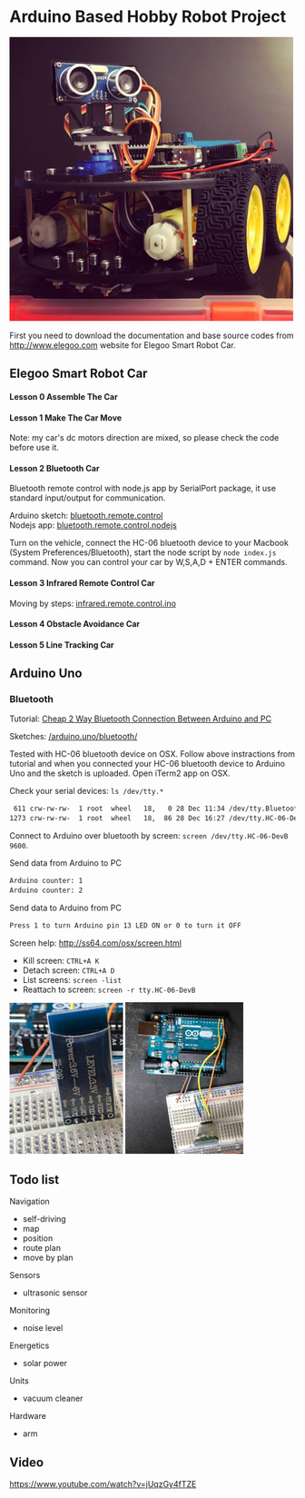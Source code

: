 # Arduino Based Hobby Robot Project

<img src="/readme/car.jpg" alt="Elegoo Smart Robot Car" width="500" />

First you need to download the documentation and base source codes from http://www.elegoo.com website for Elegoo Smart Robot Car.

## Elegoo Smart Robot Car

#### Lesson 0 Assemble The Car

#### Lesson 1 Make The Car Move

Note: my car's dc motors direction are mixed, so please check the code before use it.

#### Lesson 2 Bluetooth Car

Bluetooth remote control with node.js app by SerialPort package, it use standard input/output for communication.

Arduino sketch: [bluetooth.remote.control](/elegoo.smart.robot.car/bluetooth.remote.control)<br/>
Nodejs app: [bluetooth.remote.control.nodejs](/elegoo.smart.robot.car/bluetooth.remote.control.nodejs/index.js)

Turn on the vehicle, connect the HC-06 bluetooth device to your Macbook (System Preferences/Bluetooth), start the node script by `node index.js` command. Now you can control your car by W,S,A,D + ENTER commands.

#### Lesson 3 Infrared Remote Control Car

Moving by steps: [infrared.remote.control.ino](/elegoo.smart.robot.car/infrared.remote.control.ino)

#### Lesson 4 Obstacle Avoidance Car

#### Lesson 5 Line Tracking Car

## Arduino Uno

### Bluetooth

Tutorial: [Cheap 2 Way Bluetooth Connection Between Arduino and PC](http://www.instructables.com/id/Cheap-2-Way-Bluetooth-Connection-Between-Arduino-a/?ALLSTEPS)

Sketches: [/arduino.uno/bluetooth/](/arduino.uno/bluetooth/)

Tested with HC-06 bluetooth device on OSX. Follow above instractions from tutorial and when you connected your HC-06 bluetooth device to Arduino Uno and the sketch is uploaded. Open iTerm2 app on OSX.

Check your serial devices: `ls /dev/tty.*`
```sh
 611 crw-rw-rw-  1 root  wheel   18,   0 28 Dec 11:34 /dev/tty.Bluetooth-Incoming-Port
1273 crw-rw-rw-  1 root  wheel   18,  86 28 Dec 16:27 /dev/tty.HC-06-DevB
```

Connect to Arduino over bluetooth by screen: `screen /dev/tty.HC-06-DevB 9600`.

Send data from Arduino to PC
```sh
Arduino counter: 1
Arduino counter: 2
```
Send data to Arduino from PC
```sh
Press 1 to turn Arduino pin 13 LED ON or 0 to turn it OFF
```

Screen help: http://ss64.com/osx/screen.html
- Kill screen: `CTRL+A K`
- Detach screen: `CTRL+A D`
- List screens: `screen -list`
- Reattach to screen: `screen -r tty.HC-06-DevB`

<img src="/readme/bluetooth.a.jpg" alt="Arduino with Bluetooth" width="200" />
<img src="/readme/bluetooth.b.jpg" alt="Arduino with Bluetooth" width="208" />

## Todo list

Navigation
- self-driving
- map
- position
- route plan
- move by plan

Sensors
- ultrasonic sensor

Monitoring
- noise level

Energetics
- solar power

Units
- vacuum cleaner

Hardware
- arm

## Video
https://www.youtube.com/watch?v=jUqzGy4fTZE

